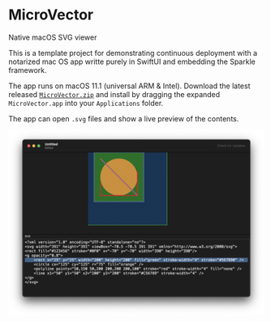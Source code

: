 # MicroVector

Native macOS SVG viewer

This is a template project for demonstrating continuous deployment with a notarized mac OS app writte purely in SwiftUI and embedding the Sparkle framework.

The app runs on macOS 11.1 (universal ARM & Intel). Download the latest released [`MicroVector.zip`](https://github.com/hubomatic/MicroVector/releases/latest/download/MicroVector.zip) and install by dragging the expanded `MicroVector.app` into your `Applications` folder. 

The app can open `.svg` files and show a live preview of the contents.

![Screenshot](screenshot.png "Scren shot")





